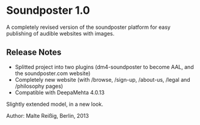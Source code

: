 
# Soundposter 1.0

A completely revised version of the soundposter platform for easy publishing of audible websites with images.


## Release Notes

- Splitted project into two plugins (dm4-soundposter to become AAL, and the soundposter.com website)
- Completely new website (with /browse, /sign-up, /about-us, /legal and /philosophy pages)
- Compatible with DeepaMehta 4.0.13

Slightly extended model, in a new look.

Author: Malte Reißig, Berlin, 2013
